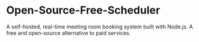 # Open-Source-Free-Scheduler
A self-hosted, real-time meeting room booking system built with Node.js. A free and open-source alternative to paid services.

